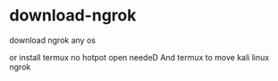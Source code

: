 # download-ngrok
download ngrok any os   

  or install termux no hotpot open needeD
And termux to move kali linux ngrok



